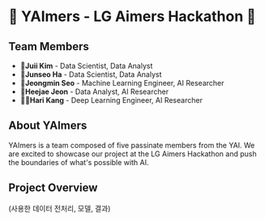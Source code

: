 # 🫸 YAImers - LG Aimers Hackathon 🫷

## Team Members

- **👧Juii Kim** - Data Scientist, Data Analyst
- **👩Junseo Ha** - Data Scientist, Data Analyst
- **🧒Jeongmin Seo** - Machine Learning Engineer, AI Researcher
- **👦Heejae Jeon** - Data Analyst, AI Researcher
- **👱‍♀️Hari Kang** - Deep Learning Engineer, AI Researcher

## About YAImers
YAImers is a team composed of five passinate members from the YAI. 
We are excited to showcase our project at the LG Aimers Hackathon and push the boundaries of what's possible with AI.

## Project Overview
(사용한 데이터 전처리, 모델, 결과)

